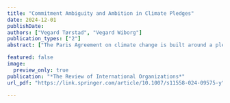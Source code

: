 ```yaml
---
title: "Commitment Ambiguity and Ambition in Climate Pledges"
date: 2024-12-01
publishDate: 
authors: ["Vegard Tørstad", "Vegard Wiborg"]
publication_types: ["2"]
abstract: ["The Paris Agreement on climate change is built around a pledge-and-review system, wherein countries submit nationally determined pledges of mitigation commitments. While the agreement’s flexible design has attracted broad participation, its lenient informational requirements for pledges have also engendered considerable ambiguity in countries’ commitments. What are the implications of commitment ambiguity on the credibility of compliance and treaty effectiveness more broadly? This article sheds light on these questions by evaluating the relationship between commitment ambiguity and ambition in countries’ Paris pledges. We introduce a model that disentangles commitment ambiguity into two distinct forms: structural and strategic. We argue that structural ambiguity, which arises from constraints on the information necessary for governments to accurately assess their commitment potential, dampens the ambition levels of pledges. This prudence effect is driven by compliance concern: the anticipation of audience costs in case of non-compliance induces policymakers to adjust ambition downwards. Our empirical analysis of countries’ Nationally Determined Contributions demonstrates that ambiguous pledges exhibit lower ambition than precise ones. In line with our theory, this prudence effect of ambiguity is mainly pronounced among democracies, which face higher domestic audience costs in case of non-compliance with pledges than autocracies. This article contributes a novel theory of ambiguity and ambition in international institutions, which shows how audience-based compliance concerns can discipline cheap talk. Moreover, the article’s empirical findings provide insight into the credibility of countries’ climate pledges under the Paris Agreement, with implications for the treaty’s overall effectiveness prospects."]

featured: false
image:
  preview_only: true
publication: "*The Review of International Organizations*"
url_pdf: "https://link.springer.com/article/10.1007/s11558-024-09575-y"

---
```


